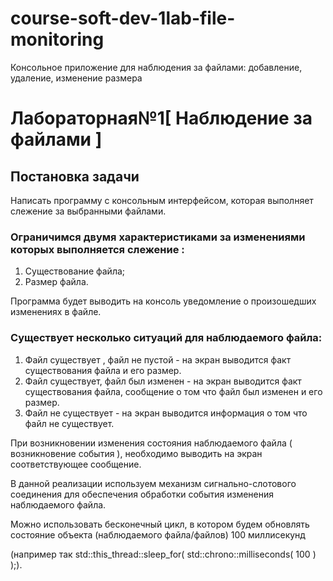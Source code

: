 # course-soft-dev-1lab-file-monitoring
Консольное приложение для наблюдения за файлами: добавление, удаление, изменение размера

# Лабораторная№1[ Наблюдение за файлами ]
## Постановка задачи

Написать программу с консольным интерфейсом, которая выполняет слежение за выбранными файлами.

### Ограничимся  двумя характеристиками за изменениями которых выполняется слежение  :

1. Существование файла;
2. Размер файла.

Программа будет выводить на консоль уведомление о произошедших изменениях в файле.

### Существует несколько ситуаций для наблюдаемого файла:

1. Файл существует , файл не  пустой - на экран выводится факт существования файла и его  размер.
2. Файл существует, файл был изменен - на экран выводится факт существования файла, сообщение о том что файл был изменен и его размер.  
3. Файл не существует - на экран выводится информация о том что файл не существует.

При возникновении изменения состояния наблюдаемого файла ( возникновение события ), необходимо выводить на экран соответствующее сообщение.

В данной реализации используем механизм сигнально-слотового соединения для обеспечения обработки события изменения наблюдаемого файла.

Можно использовать бесконечный цикл, в котором будем обновлять состояние объекта (наблюдаемого файла/файлов) 100 миллисекунд

(например так  std::this_thread::sleep_for( std::chrono::milliseconds( 100 ) );).
